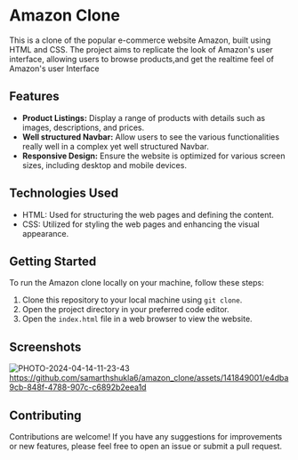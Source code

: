 # Amazon Clone

This is a clone of the popular e-commerce website Amazon, built using HTML and CSS. The project aims to replicate the look of Amazon's user interface, allowing users to browse products,and get the realtime feel of Amazon's user Interface

## Features

- **Product Listings:** Display a range of products with details such as images, descriptions, and prices.
- **Well structured Navbar:** Allow users to see the various functionalities really well in a complex yet well structured Navbar.
- **Responsive Design:** Ensure the website is optimized for various screen sizes, including desktop and mobile devices.

## Technologies Used

- HTML: Used for structuring the web pages and defining the content.
- CSS: Utilized for styling the web pages and enhancing the visual appearance.

## Getting Started

To run the Amazon clone locally on your machine, follow these steps:

1. Clone this repository to your local machine using `git clone`.
2. Open the project directory in your preferred code editor.
3. Open the `index.html` file in a web browser to view the website.

## Screenshots

![PHOTO-2024-04-14-11-23-43](https://github.com/samarthshukla6/amazon_clone/assets/141849001/ed8e9451-f60a-430b-bec5-ff67f434cf24)
https://github.com/samarthshukla6/amazon_clone/assets/141849001/e4dba9cb-848f-4788-907c-c6892b2eea1d


## Contributing

Contributions are welcome! If you have any suggestions for improvements or new features, please feel free to open an issue or submit a pull request.

